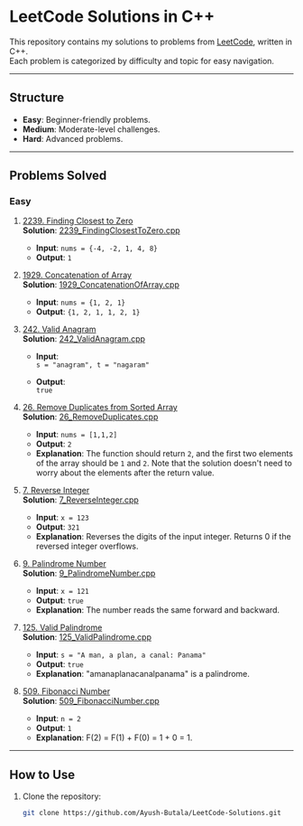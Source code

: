 # LeetCode Solutions in C++

This repository contains my solutions to problems from [LeetCode](https://leetcode.com/), written in C++.  
Each problem is categorized by difficulty and topic for easy navigation.

---

## Structure

- **Easy**: Beginner-friendly problems.
- **Medium**: Moderate-level challenges.
- **Hard**: Advanced problems.

---

## Problems Solved

### Easy

1. [2239. Finding Closest to Zero](https://leetcode.com/problems/find-closest-number-to-zero/description/)  
   **Solution**: [2239_FindingClosestToZero.cpp](https://github.com/Ayush-Butala/LeetCode-Solutions/blob/main/Easy/2239_FindingClosestToZero.cpp)

   - **Input**: `nums = {-4, -2, 1, 4, 8}`
   - **Output**: `1`

2. [1929. Concatenation of Array](https://leetcode.com/problems/concatenation-of-array/description/)  
   **Solution**: [1929_ConcatenationOfArray.cpp](https://github.com/Ayush-Butala/LeetCode-Solutions/blob/main/Easy/1929_ConcatenationOfArray.cpp)

   - **Input**: `nums = {1, 2, 1}`
   - **Output**: `{1, 2, 1, 1, 2, 1}`

3. [242. Valid Anagram](https://leetcode.com/problems/valid-anagram/)  
   **Solution**: [242_ValidAnagram.cpp](https://github.com/Ayush-Butala/LeetCode-Solutions/blob/main/Easy/242_ValidAnagram.cpp)

   - **Input**:  
     `s = "anagram", t = "nagaram"`

   - **Output**:  
     `true`

4. [26. Remove Duplicates from Sorted Array](https://leetcode.com/problems/remove-duplicates-from-sorted-array/)  
   **Solution**: [26_RemoveDuplicates.cpp](https://github.com/Ayush-Butala/LeetCode-Solutions/blob/main/Easy/26_RemoveDuplicatesfromSortedArray.cpp)

   - **Input**: `nums = [1,1,2]`
   - **Output**: `2`
   - **Explanation**: The function should return `2`, and the first two elements of the array should be `1` and `2`. Note that the solution doesn't need to worry about the elements after the return value.

5. [7. Reverse Integer](https://leetcode.com/problems/reverse-integer/)  
   **Solution**: [7_ReverseInteger.cpp](https://github.com/Ayush-Butala/LeetCode-Solutions/blob/main/Easy/7_ReverseInteger.cpp)

   - **Input**: `x = 123`
   - **Output**: `321`
   - **Explanation**: Reverses the digits of the input integer. Returns 0 if the reversed integer overflows.

6. [9. Palindrome Number](https://leetcode.com/problems/palindrome-number/)  
   **Solution**: [9_PalindromeNumber.cpp](https://github.com/Ayush-Butala/LeetCode-Solutions/blob/main/Easy/9_PalindromeNumber.cpp)

   - **Input**: `x = 121`
   - **Output**: `true`
   - **Explanation**: The number reads the same forward and backward.

7. [125. Valid Palindrome](https://leetcode.com/problems/valid-palindrome/)  
   **Solution**: [125_ValidPalindrome.cpp](https://github.com/Ayush-Butala/LeetCode-Solutions/blob/main/Easy/125_ValidPalindrome.cpp)

   - **Input**: `s = "A man, a plan, a canal: Panama"`
   - **Output**: `true`
   - **Explanation**: "amanaplanacanalpanama" is a palindrome.

8. [509. Fibonacci Number](https://leetcode.com/problems/fibonacci-number/)  
   **Solution**: [509_FibonacciNumber.cpp](https://github.com/Ayush-Butala/LeetCode-Solutions/blob/main/Easy/509_FibonnaciNumber.cpp)

   - **Input**: `n = 2`
   - **Output**: `1`
   - **Explanation**: F(2) = F(1) + F(0) = 1 + 0 = 1.

---

## How to Use

1. Clone the repository:
   ```bash
   git clone https://github.com/Ayush-Butala/LeetCode-Solutions.git
   ```
